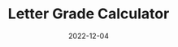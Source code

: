 ---
title: "Letter Grade Calculator"
description: "A script that let's you caclulate your class's letter grade from your scores and the weightings of you scores."
date: 2022-12-04
path: "https://github.com/ahadjawaid/grade_calculator"
image: "assets/img/calculator.png"
---